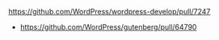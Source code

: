 https://github.com/WordPress/wordpress-develop/pull/7247

* https://github.com/WordPress/gutenberg/pull/64790
